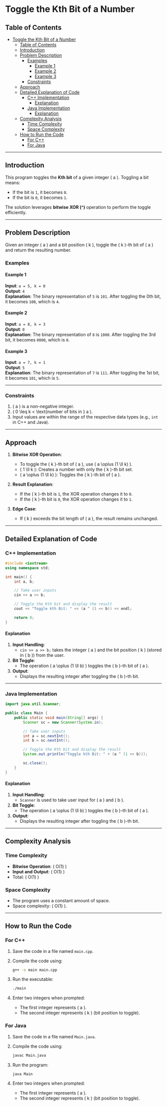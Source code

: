 # Toggle the Kth Bit of a Number

<!-- markdownlint-disable MD024 -->

## Table of Contents

- [Toggle the Kth Bit of a Number](#toggle-the-kth-bit-of-a-number)
  - [Table of Contents](#table-of-contents)
  - [Introduction](#introduction)
  - [Problem Description](#problem-description)
    - [Examples](#examples)
      - [Example 1](#example-1)
      - [Example 2](#example-2)
      - [Example 3](#example-3)
    - [Constraints](#constraints)
  - [Approach](#approach)
  - [Detailed Explanation of Code](#detailed-explanation-of-code)
    - [C++ Implementation](#c-implementation)
      - [Explanation](#explanation)
    - [Java Implementation](#java-implementation)
      - [Explanation](#explanation-1)
  - [Complexity Analysis](#complexity-analysis)
    - [Time Complexity](#time-complexity)
    - [Space Complexity](#space-complexity)
  - [How to Run the Code](#how-to-run-the-code)
    - [For C++](#for-c)
    - [For Java](#for-java)

---

## Introduction

This program toggles the **Kth bit** of a given integer \( a \). Toggling a bit means:

- If the bit is `1`, it becomes `0`.
- If the bit is `0`, it becomes `1`.

The solution leverages **bitwise XOR (^)** operation to perform the toggle efficiently.

---

## Problem Description

Given an integer \( a \) and a bit position \( k \), toggle the \( k \)-th bit of \( a \) and return the resulting number.

### Examples

#### Example 1

**Input**: `a = 5, k = 0`  
**Output**: `4`  
**Explanation**: The binary representation of `5` is `101`. After toggling the 0th bit, it becomes `100`, which is `4`.

#### Example 2

**Input**: `a = 8, k = 3`  
**Output**: `0`  
**Explanation**: The binary representation of `8` is `1000`. After toggling the 3rd bit, it becomes `0000`, which is `0`.

#### Example 3

**Input**: `a = 7, k = 1`  
**Output**: `5`  
**Explanation**: The binary representation of `7` is `111`. After toggling the 1st bit, it becomes `101`, which is `5`.

---

### Constraints

1. \( a \) is a non-negative integer.
2. \( 0 \leq k < \text{number of bits in } a \).
3. Input values are within the range of the respective data types (e.g., `int` in C++ and Java).

---

## Approach

1. **Bitwise XOR Operation**:

   - To toggle the \( k \)-th bit of \( a \), use \( a \oplus (1 \ll k) \).
   - \( 1 \ll k \): Creates a number with only the \( k \)-th bit set.
   - \( a \oplus (1 \ll k) \): Toggles the \( k \)-th bit of \( a \).

2. **Result Explanation**:

   - If the \( k \)-th bit is `1`, the XOR operation changes it to `0`.
   - If the \( k \)-th bit is `0`, the XOR operation changes it to `1`.

3. **Edge Case**:
   - If \( k \) exceeds the bit length of \( a \), the result remains unchanged.

---

## Detailed Explanation of Code

### C++ Implementation

```cpp
#include <iostream>
using namespace std;

int main() {
    int a, b;

    // Take user inputs
    cin >> a >> b;

    // Toggle the Kth bit and display the result
    cout << "Toggle kth Bit: " << (a ^ (1 << b)) << endl;

    return 0;
}
```

#### Explanation

1. **Input Handling**:
   - `cin >> a >> b;` takes the integer \( a \) and the bit position \( k \) (stored in \( b \)) from the user.
2. **Bit Toggle**:
   - The operation \( a \oplus (1 \ll b) \) toggles the \( b \)-th bit of \( a \).
3. **Output**:
   - Displays the resulting integer after toggling the \( b \)-th bit.

---

### Java Implementation

```java
import java.util.Scanner;

public class Main {
    public static void main(String[] args) {
        Scanner sc = new Scanner(System.in);

        // Take user inputs
        int a = sc.nextInt();
        int b = sc.nextInt();

        // Toggle the Kth bit and display the result
        System.out.println("Toggle kth Bit: " + (a ^ (1 << b)));

        sc.close();
    }
}
```

#### Explanation

1. **Input Handling**:
   - `Scanner` is used to take user input for \( a \) and \( b \).
2. **Bit Toggle**:
   - The operation \( a \oplus (1 \ll b) \) toggles the \( b \)-th bit of \( a \).
3. **Output**:
   - Displays the resulting integer after toggling the \( b \)-th bit.

---

## Complexity Analysis

### Time Complexity

- **Bitwise Operation**: \( O(1) \)
- **Input and Output**: \( O(1) \)
- Total: \( O(1) \)

### Space Complexity

- The program uses a constant amount of space.
- Space complexity: \( O(1) \).

---

## How to Run the Code

### For C++

1. Save the code in a file named `main.cpp`.
2. Compile the code using:

   ```bash
   g++ -o main main.cpp
   ```

3. Run the executable:

   ```bash
   ./main
   ```

4. Enter two integers when prompted:
   - The first integer represents \( a \).
   - The second integer represents \( k \) (bit position to toggle).

### For Java

1. Save the code in a file named `Main.java`.
2. Compile the code using:

   ```bash
   javac Main.java
   ```

3. Run the program:

   ```bash
   java Main
   ```

4. Enter two integers when prompted:
   - The first integer represents \( a \).
   - The second integer represents \( k \) (bit position to toggle).

